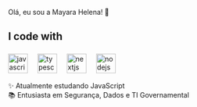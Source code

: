 <p align="left">Olá, eu sou a Mayara Helena! 🔭</p>

###
</h1>

###


<h2 align="left">I code with </h2>

###

<div align="left">
  <img src="https://cdn.jsdelivr.net/gh/devicons/devicon/icons/javascript/javascript-original.svg" height="40" alt="javascript logo"  />
  <img width="12" />
  <img src="https://cdn.jsdelivr.net/gh/devicons/devicon/icons/typescript/typescript-original.svg" height="40" alt="typescript logo"  />
  <img width="12" />
  <img src="https://cdn.jsdelivr.net/gh/devicons/devicon/icons/nextjs/nextjs-original.svg" height="40" alt="nextjs logo"  />
  <img width="12" />
  <img src="https://cdn.jsdelivr.net/gh/devicons/devicon/icons/nodejs/nodejs-original.svg" height="40" alt="nodejs logo"  />
  <img width="12" />

</div>

<p align="left">
  
✨ Atualmente estudando JavaScript<br>
📚 Entusiasta em Segurança, Dados e TI Governamental<br>


